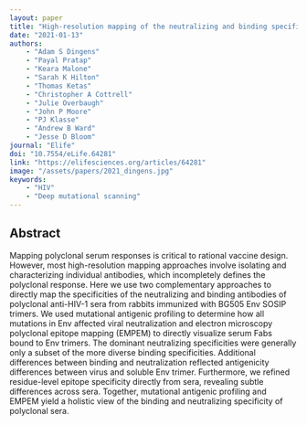 ```yaml
---
layout: paper
title: "High-resolution mapping of the neutralizing and binding specificities of polyclonal sera post-HIV Env trimer vaccination"
date: "2021-01-13"
authors: 
    - "Adam S Dingens"
    - "Payal Pratap"
    - "Keara Malone"
    - "Sarah K Hilton"
    - "Thomas Ketas"
    - "Christopher A Cottrell"
    - "Julie Overbaugh"
    - "John P Moore"
    - "PJ Klasse"
    - "Andrew B Ward"
    - "Jesse D Bloom"
journal: "Elife"
doi: "10.7554/eLife.64281"
link: "https://elifesciences.org/articles/64281"
image: "/assets/papers/2021_dingens.jpg"
keywords:
    - "HIV"
    - "Deep mutational scanning"
---
```


## Abstract

Mapping polyclonal serum responses is critical to rational vaccine design. However, most high-resolution mapping approaches involve isolating and characterizing individual antibodies, which incompletely defines the polyclonal response. Here we use two complementary approaches to directly map the specificities of the neutralizing and binding antibodies of polyclonal anti-HIV-1 sera from rabbits immunized with BG505 Env SOSIP trimers. We used mutational antigenic profiling to determine how all mutations in Env affected viral neutralization and electron microscopy polyclonal epitope mapping (EMPEM) to directly visualize serum Fabs bound to Env trimers. The dominant neutralizing specificities were generally only a subset of the more diverse binding specificities. Additional differences between binding and neutralization reflected antigenicity differences between virus and soluble Env trimer. Furthermore, we refined residue-level epitope specificity directly from sera, revealing subtle differences across sera. Together, mutational antigenic profiling and EMPEM yield a holistic view of the binding and neutralizing specificity of polyclonal sera.
